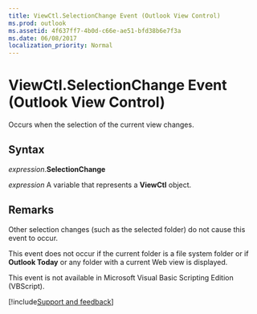 ```yaml
---
title: ViewCtl.SelectionChange Event (Outlook View Control)
ms.prod: outlook
ms.assetid: 4f637ff7-4b0d-c66e-ae51-bfd38b6e7f3a
ms.date: 06/08/2017
localization_priority: Normal
---
```



# ViewCtl.SelectionChange Event (Outlook View Control)

Occurs when the selection of the current view changes. 


## Syntax

_expression_.**SelectionChange**

_expression_ A variable that represents a  **ViewCtl** object.


## Remarks

Other selection changes (such as the selected folder) do not cause this event to occur. 

This event does not occur if the current folder is a file system folder or if  **Outlook Today** or any folder with a current Web view is displayed.

This event is not available in Microsoft Visual Basic Scripting Edition (VBScript).

[!include[Support and feedback](~/includes/feedback-boilerplate.md)]